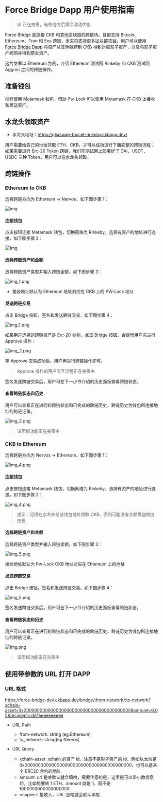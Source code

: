 # Force Bridge Dapp 用户使用指南

> UI 正在完善，有些地方后面会改动优化

Force Bridge 是连接 CKB 和其他区块链的跨链桥。目前支持 Bitcoin、Ethereum、Tron  和 Eos 跨链，未来将支持更多区块链项目。用户可以使用 [Force Bridge Dapp](https://force-bridge-dev.ckbapp.dev/bridge/Nervos/Ethereum) 将资产从其他链跨到 CKB 得到对应影子资产，以及将影子资产跨回并得到原生资产。

这片文章以 Ethereum 为例，介绍 Ethereum 测试网 Rinkeby 和 CKB 测试网 Aggron 之间的跨链操作。

## 准备钱包

推荐使用 [Metamask](https://metamask.io/) 钱包，借助 Pw-Lock 可以使用 Metamask 在 CKB 上接收和发送资产。

## 水龙头领取资产

- 水龙头地址：https://gliaswap-faucet-rinkeby.ckbapp.dev/

用户需要给自己的地址领取 ETH、CKB，才可以成功进行下面完整的跨链流程；如果需要进行 Erc-20 Token 跨链，我们在测试网上部署好了 DAI、USDT、USDC 三种 Token，用户可以在水龙头领取。

## 跨链操作

### Ethereum to CKB

选择跨链方向为 Ethereum -> Nervos，如下图步骤 1：

![img](../assets/ui-1.png)

#### 连接钱包

点击按钮连接 Metamask 钱包，切换网络为 Rinkeby，选择有资产的地址进行连接，如下图步骤 2：

![img](../assets/ui-1.png)

#### 选择跨链资产和金额

选择跨链资产类型并输入跨链金额，如下图步骤 3：

![img_1.png](../assets/ui-input-1.png)

- 接收地址默认为 Ethereum 地址对应在 CKB 上的 PW-Lock 地址

#### 发送跨链交易

点击 Bridge 按钮，签名和发送跨链交易，如下图步骤 4：

![img_1.png](../assets/ui-input-1.png)

如果用户选择的跨链资产是 Erc-20 类别，点击 Bridge 按钮，会提示用户先进行 Approve 操作：

![img_2.png](../assets/ui-approve.png)

等 Approve 交易成功后，用户再进行跨链操作即可。

> Approve 操作的用户交互流程正在完善中

签名发送跨链交易后，用户可在下一小节介绍的历史面板查看跨链状态。

#### 查看跨链状态和历史

用户可以查看正在进行的跨链状态和已完成的跨链历史，跨链历史为钱包所连接地址的跨链记录。

![img_3.png](../assets/ui-history-1.png)

> 该面板功能正在完善中

### CKB to Ethereum

选择跨链方向为 Nervos -> Ethereum，如下图步骤 1：

![img_4.png](../assets/ui-2.png)

#### 连接钱包

点击按钮连接 Metamask 钱包，切换网络为 Rinkeby，选择有资产的地址进行连接，如下图步骤 2：

![img_4.png](../assets/ui-2.png)

> 提示：记得在水龙头给该钱包地址领取 CKB，否则可能没有余额发送跨链交易

#### 选择跨链资产和金额

选择跨链资产类型并输入跨链金额，如下图步骤 3：

![img_5.png](../assets/ui-input-2.png)

接收地址默认为 Pw-Lock CKB 地址对应在 Ethereum 上的地址

#### 发送跨链交易

点击 Bridge 按钮，签名和发送跨链交易，如下图步骤 4：

![img_5.png](../assets/ui-input-2.png)

签名发送跨链交易后，用户可在下一小节介绍的历史面板查看跨链状态。

#### 查看跨链状态和历史

用户可以查看正在进行的跨链状态和已完成的跨链历史，跨链历史为钱包所连接地址的跨链记录。

![img.png](../assets/ui-history-2.png)

> 该面板功能正在完善中

## 使用带参数的 URL 打开 DAPP
### URL 格式
https://force-bridge-dev.ckbapp.dev/bridge/:from-network/:to-network?xchain-asset=0x0000000000000000000000000000000000000000&amount=0.05&recipient=ckt1eeeeeeeeee

- URL Path
  - from-network: string (eg.Ethereum)
  - to_network: string(eg.Nervos)
    
- URL Query
  - xchain-asset: xchain 的资产 id，注意不是影子资产的 id，例如以太坊是 0x0000000000000000000000000000000000000000，也可以是某个 ERC20 合约的地址
  - amount: url 是啥默认就会填啥，需要注意的是，这里是可以带小数信息的，比如想要转 1 ETH，amount 就是 1，而不是 1000000000000000000
  - recipient: 接收人，URL 是啥就会默认填啥
